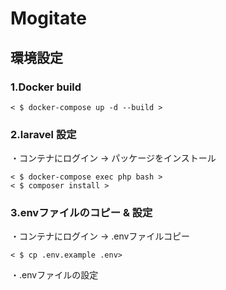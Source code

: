 # Mogitate
## 環境設定
### 1.Docker build

```
< $ docker-compose up -d --build >
```
### 2.laravel 設定

・コンテナにログイン → パッケージをインストール

```
< $ docker-compose exec php bash >
< $ composer install >
```
### 3.envファイルのコピー & 設定 

・コンテナにログイン → .envファイルコピー 

```
< $ cp .env.example .env>
```

・.envファイルの設定
